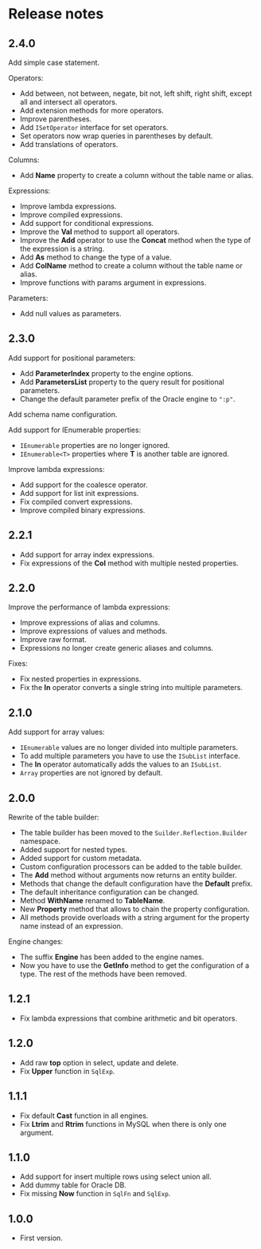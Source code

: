 # Release notes

## 2.4.0
Add simple case statement.

Operators:

- Add between, not between, negate, bit not, left shift, right shift, except all and intersect all operators.
- Add extension methods for more operators.
- Improve parentheses.
- Add `ISetOperator` interface for set operators.
- Set operators now wrap queries in parentheses by default.
- Add translations of operators.

Columns:

- Add **Name** property to create a column without the table name or alias.

Expressions:

- Improve lambda expressions.
- Improve compiled expressions.
- Add support for conditional expressions.
- Improve the **Val** method to support all operators.
- Improve the **Add** operator to use the **Concat** method when the type of the expression is a string.
- Add **As** method to change the type of a value.
- Add **ColName** method to create a column without the table name or alias.
- Improve functions with params argument in expressions.

Parameters:

- Add null values as parameters.

## 2.3.0
Add support for positional parameters:

- Add **ParameterIndex** property to the engine options.
- Add **ParametersList** property to the query result for positional parameters.
- Change the default parameter prefix of the Oracle engine to `":p"`.

Add schema name configuration.

Add support for IEnumerable properties:

- `IEnumerable` properties are no longer ignored.
- `IEnumerable<T>` properties where **T** is another table are ignored.

Improve lambda expressions:

- Add support for the coalesce operator.
- Add support for list init expressions.
- Fix compiled convert expressions.
- Improve compiled binary expressions.

## 2.2.1
- Add support for array index expressions.
- Fix expressions of the **Col** method with multiple nested properties.

## 2.2.0
Improve the performance of lambda expressions:

- Improve expressions of alias and columns.
- Improve expressions of values and methods.
- Improve raw format.
- Expressions no longer create generic aliases and columns.

Fixes:

- Fix nested properties in expressions.
- Fix the **In** operator converts a single string into multiple parameters.

## 2.1.0
Add support for array values:

- `IEnumerable` values are no longer divided into multiple parameters.
- To add multiple parameters you have to use the `ISubList` interface.
- The **In** operator automatically adds the values to an `ISubList`.
- `Array` properties are not ignored by default.

## 2.0.0
Rewrite of the table builder:

- The table builder has been moved to the `Suilder.Reflection.Builder` namespace.
- Added support for nested types.
- Added support for custom metadata.
- Custom configuration processors can be added to the table builder.
- The **Add** method without arguments now returns an entity builder.
- Methods that change the default configuration have the **Default** prefix.
- The default inheritance configuration can be changed.
- Method **WithName** renamed to **TableName**.
- New **Property** method that allows to chain the property configuration.
- All methods provide overloads with a string argument for the property name instead of an expression.

Engine changes:

- The suffix **Engine** has been added to the engine names.
- Now you have to use the **GetInfo** method to get the configuration of a type. The rest of the methods have been removed.

## 1.2.1
- Fix lambda expressions that combine arithmetic and bit operators.

## 1.2.0
- Add raw **top** option in select, update and delete.
- Fix **Upper** function in `SqlExp`.

## 1.1.1
- Fix default **Cast** function in all engines.
- Fix **Ltrim** and **Rtrim** functions in MySQL when there is only one argument.

## 1.1.0
- Add support for insert multiple rows using select union all.
- Add dummy table for Oracle DB.
- Fix missing **Now** function in `SqlFn` and `SqlExp`.

## 1.0.0
- First version.
